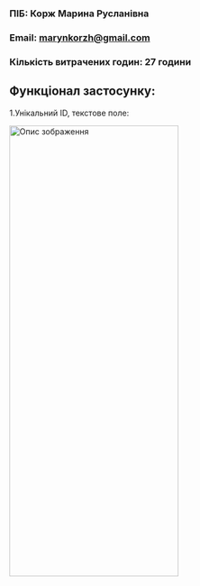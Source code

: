 ### ПІБ: Корж Марина Русланівна
### Email: marynkorzh@gmail.com
### Кількість витрачених годин: 27 години

## Функціонал застосунку:
1.Унікальний ID, текстове поле:
<p><img src="https://github.com/Marikorzh/test_messenger/assets/55840494/1386fc24-668d-4633-a4e4-3627819c6380)https://github.com/Marikorzh/test_messenger/assets/55840494/1386fc24-668d-4633-a4e4-3627819c6380" alt="Опис зображення" width="300" height="800"></p>
